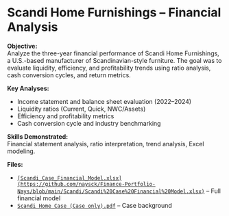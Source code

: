 # Scandi Home Furnishings – Financial Analysis

**Objective:**  
Analyze the three-year financial performance of Scandi Home Furnishings, a U.S.-based manufacturer of Scandinavian-style furniture. The goal was to evaluate liquidity, efficiency, and profitability trends using ratio analysis, cash conversion cycles, and return metrics.  

**Key Analyses:**  
- Income statement and balance sheet evaluation (2022–2024)  
- Liquidity ratios (Current, Quick, NWC/Assets)  
- Efficiency and profitability metrics  
- Cash conversion cycle and industry benchmarking  

**Skills Demonstrated:**  
Financial statement analysis, ratio interpretation, trend analysis, Excel modeling.  

**Files:**  
- [`[Scandi_Case_Financial_Model.xlsx](https://github.com/naysck/Finance-Portfolio-Nays/blob/main/Scandi/Scandi%20Case%20Financial%20Model.xlsx)`](https://github.com/naysck/Finance-Portfolio-Nays/blob/main/Scandi/Scandi%20Case%20Financial%20Model.xlsx) – Full financial model 
- [`Scandi Home Case (Case only).pdf`](https://github.com/naysck/Finance-Portfolio-Nays/blob/main/Scandi/Scandi%20Home%20Case%20(Case%20only)%20(1).pdf) – Case background  
